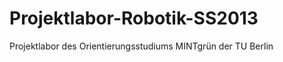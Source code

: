 Projektlabor-Robotik-SS2013
===========================

Projektlabor des Orientierungsstudiums MINTgrün der TU Berlin
